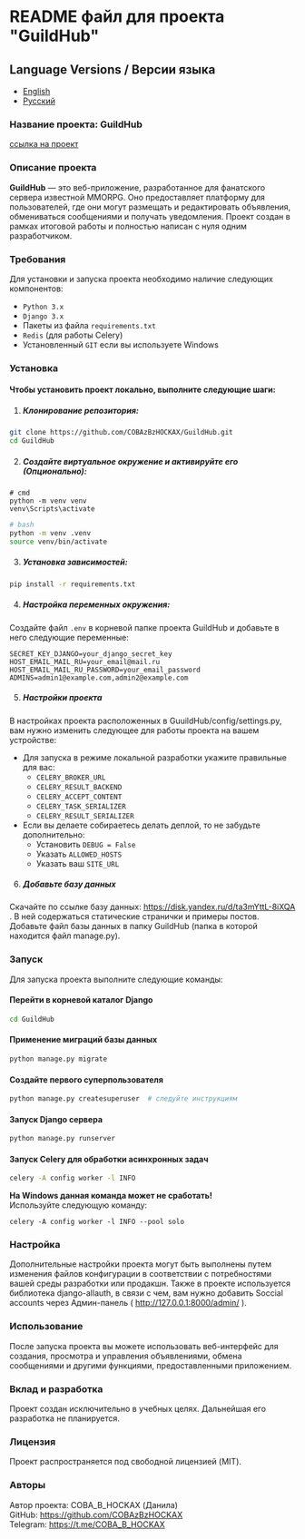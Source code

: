 # README файл для проекта "GuildHub"
## Language Versions / Версии языка
- [English](README.md)
- [Русский](README_ru.md)

### Название проекта: GuildHub
[ссылка на проект](https://github.com/COBAzBzHOCKAX/GuildHub "ссылка на проект")

### Описание проекта
**GuildHub** — это веб-приложение, разработанное для фанатского сервера известной MMORPG. Оно предоставляет платформу для пользователей, где они могут размещать и редактировать объявления, обмениваться сообщениями и получать уведомления. Проект создан в рамках итоговой работы и полностью написан с нуля одним разработчиком.

### Требования
Для установки и запуска проекта необходимо наличие следующих компонентов:
- `Python 3.x`
- `Django 3.x`
- Пакеты из файла `requirements.txt`
- `Redis` (для работы Celery)
- Установленный `GIT` если вы используете Windows

### Установка
#### Чтобы установить проект локально, выполните следующие шаги:
1. ##### Клонирование репозитория:
```bash
git clone https://github.com/COBAzBzHOCKAX/GuildHub.git
cd GuildHub
```

2. ##### Создайте виртуальное окружение и активируйте его (Опционально):
```shell
# cmd
python -m venv venv
venv\Scripts\activate
```
```bash
# bash
python -m venv .venv
source venv/bin/activate
```

3. ##### Установка зависимостей:
```bash
pip install -r requirements.txt
```

4. ##### Настройка переменных окружения:
Создайте файл `.env` в корневой папке проекта GuildHub и добавьте в него следующие переменные:
```
SECRET_KEY_DJANGO=your_django_secret_key
HOST_EMAIL_MAIL_RU=your_email@mail.ru
HOST_EMAIL_MAIL_RU_PASSWORD=your_email_password
ADMINS=admin1@example.com,admin2@example.com
```

5. ##### Настройки проекта
В настройках проекта расположенных в GuuildHub/config/settings.py, вам нужно изменить следующее для работы проекта на вашем устройстве:
 - Для запуска в режиме локальной разработки укажите правильные для вас:
	- `CELERY_BROKER_URL`
	- `CELERY_RESULT_BACKEND`
	- `CELERY_ACCEPT_CONTENT`
	- `CELERY_TASK_SERIALIZER`
	- `CELERY_RESULT_SERIALIZER`
 - Если вы делаете собираетесь делать деплой, то не забудьте дополнительно:
	- Установить `DEBUG = False`
	- Указать `ALLOWED_HOSTS`
	- Указать ваш `SITE_URL`

6. ##### Добавьте базу данных
Скачайте по ссылке базу данных: https://disk.yandex.ru/d/ta3mYttL-8iXQA . В ней содержаться статические странички и примеры постов. \
Добавьте файл базы данных в папку GuildHub (папка в которой находится файл manage.py).

### Запуск
Для запуска проекта выполните следующие команды:
#### Перейти в корневой каталог Django
```bash
cd GuildHub
```

#### Применение миграций базы данных
```bash
python manage.py migrate
```

#### Создайте первого суперпользователя
```bash
python manage.py createsuperuser  # следуйте инструкциям
```

#### Запуск Django сервера
```bash
python manage.py runserver
```

#### Запуск Celery для обработки асинхронных задач
```bash
celery -A config worker -l INFO
```
**На Windows данная команда может не сработать!**\
Используйте следующую команду:
```shell
celery -A config worker -l INFO --pool solo
```

### Настройка
Дополнительные настройки проекта могут быть выполнены путем изменения файлов конфигурации в соответствии с потребностями вашей среды разработки или продакшн. Также в проекте используется библиотека django-allauth, в связи с чем, вам нужно добавить Soccial accounts через Админ-панель ( http://127.0.0.1:8000/admin/ ).

### Использование
После запуска проекта вы можете использовать веб-интерфейс для создания, просмотра и управления объявлениями, обмена сообщениями и другими функциями, предоставленными приложением.

### Вклад и разработка
Проект создан исключительно в учебных целях. Дальнейшая его разработка не планируется.

### Лицензия
Проект распространяется под свободной лицензией (MIT).

### Авторы
Автор проекта: COBA_B_HOCKAX (Данила)\
GitHub: https://github.com/COBAzBzHOCKAX \
Telegram: https://t.me/COBA_B_HOCKAX
